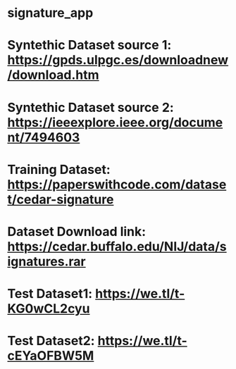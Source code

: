 # signature_app

# Syntethic Dataset source 1: https://gpds.ulpgc.es/downloadnew/download.htm
# Syntethic Dataset source 2: https://ieeexplore.ieee.org/document/7494603

# Training Dataset: https://paperswithcode.com/dataset/cedar-signature
# Dataset Download link: https://cedar.buffalo.edu/NIJ/data/signatures.rar
# Test Dataset1: https://we.tl/t-KG0wCL2cyu
# Test Dataset2: https://we.tl/t-cEYaOFBW5M
